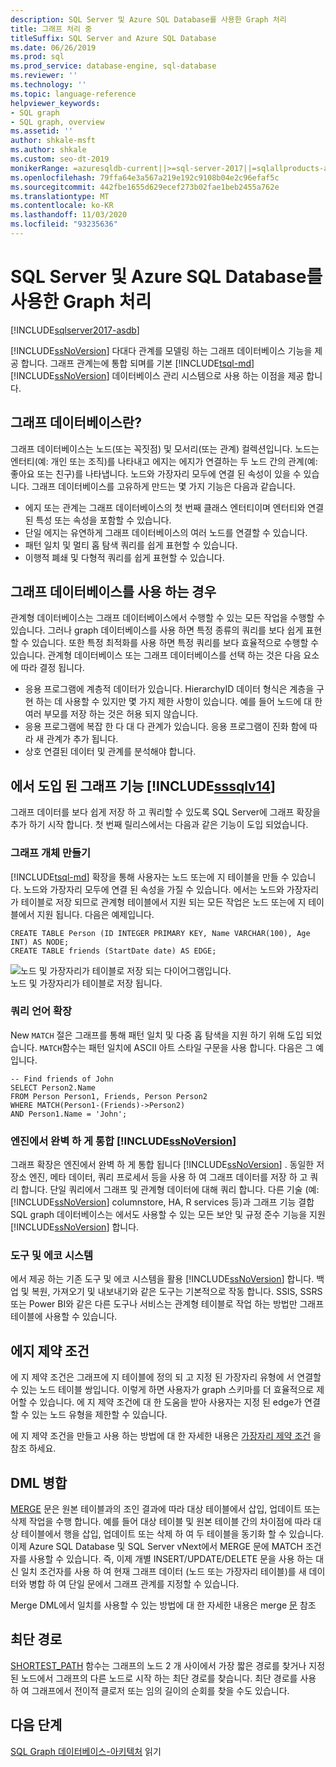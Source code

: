 ```yaml
---
description: SQL Server 및 Azure SQL Database를 사용한 Graph 처리
title: 그래프 처리 중
titleSuffix: SQL Server and Azure SQL Database
ms.date: 06/26/2019
ms.prod: sql
ms.prod_service: database-engine, sql-database
ms.reviewer: ''
ms.technology: ''
ms.topic: language-reference
helpviewer_keywords:
- SQL graph
- SQL graph, overview
ms.assetid: ''
author: shkale-msft
ms.author: shkale
ms.custom: seo-dt-2019
monikerRange: =azuresqldb-current||>=sql-server-2017||=sqlallproducts-allversions||>=sql-server-linux-2017||=azuresqldb-mi-current
ms.openlocfilehash: 79ffa64e3a567a219e192c9108b04e2c96efaf5c
ms.sourcegitcommit: 442fbe1655d629ecef273b02fae1beb2455a762e
ms.translationtype: MT
ms.contentlocale: ko-KR
ms.lasthandoff: 11/03/2020
ms.locfileid: "93235636"
---
```

# <a name="graph-processing-with-sql-server-and-azure-sql-database"></a>SQL Server 및 Azure SQL Database를 사용한 Graph 처리
[!INCLUDE[sqlserver2017-asdb](../../includes/applies-to-version/sqlserver2017-asdb.md)]

[!INCLUDE[ssNoVersion](../../includes/ssnoversion-md.md)] 다대다 관계를 모델링 하는 그래프 데이터베이스 기능을 제공 합니다. 그래프 관계는에 통합 되며를 기본 [!INCLUDE[tsql-md](../../includes/tsql-md.md)] [!INCLUDE[ssNoVersion](../../includes/ssnoversion-md.md)] 데이터베이스 관리 시스템으로 사용 하는 이점을 제공 합니다.


## <a name="what-is-a-graph-database"></a>그래프 데이터베이스란?  
그래프 데이터베이스는 노드(또는 꼭짓점) 및 모서리(또는 관계) 컬렉션입니다. 노드는 엔터티(예: 개인 또는 조직)를 나타내고 에지는 에지가 연결하는 두 노드 간의 관계(예: 좋아요 또는 친구)를 나타냅니다. 노드와 가장자리 모두에 연결 된 속성이 있을 수 있습니다. 그래프 데이터베이스를 고유하게 만드는 몇 가지 기능은 다음과 같습니다.  
-    에지 또는 관계는 그래프 데이터베이스의 첫 번째 클래스 엔터티이며 엔터티와 연결된 특성 또는 속성을 포함할 수 있습니다. 
-    단일 에지는 유연하게 그래프 데이터베이스의 여러 노드를 연결할 수 있습니다.
-    패턴 일치 및 멀티 홉 탐색 쿼리를 쉽게 표현할 수 있습니다.
-    이행적 폐쇄 및 다형적 쿼리를 쉽게 표현할 수 있습니다.

## <a name="when-to-use-a-graph-database"></a>그래프 데이터베이스를 사용 하는 경우

관계형 데이터베이스는 그래프 데이터베이스에서 수행할 수 있는 모든 작업을 수행할 수 있습니다. 그러나 graph 데이터베이스를 사용 하면 특정 종류의 쿼리를 보다 쉽게 표현할 수 있습니다. 또한 특정 최적화를 사용 하면 특정 쿼리를 보다 효율적으로 수행할 수 있습니다. 관계형 데이터베이스 또는 그래프 데이터베이스를 선택 하는 것은 다음 요소에 따라 결정 됩니다.  
-    응용 프로그램에 계층적 데이터가 있습니다. HierarchyID 데이터 형식은 계층을 구현 하는 데 사용할 수 있지만 몇 가지 제한 사항이 있습니다. 예를 들어 노드에 대 한 여러 부모를 저장 하는 것은 허용 되지 않습니다.
-    응용 프로그램에 복잡 한 다 대 다 관계가 있습니다. 응용 프로그램이 진화 함에 따라 새 관계가 추가 됩니다.
-    상호 연결된 데이터 및 관계를 분석해야 합니다.

## <a name="graph-features-introduced-in-sssqlv14"></a>에서 도입 된 그래프 기능 [!INCLUDE[sssqlv14](../../includes/sssqlv14-md.md)] 
그래프 데이터를 보다 쉽게 저장 하 고 쿼리할 수 있도록 SQL Server에 그래프 확장을 추가 하기 시작 합니다. 첫 번째 릴리스에서는 다음과 같은 기능이 도입 되었습니다. 


### <a name="create-graph-objects"></a>그래프 개체 만들기
[!INCLUDE[tsql-md](../../includes/tsql-md.md)] 확장을 통해 사용자는 노드 또는에 지 테이블을 만들 수 있습니다. 노드와 가장자리 모두에 연결 된 속성을 가질 수 있습니다. 에서는 노드와 가장자리가 테이블로 저장 되므로 관계형 테이블에서 지원 되는 모든 작업은 노드 또는에 지 테이블에서 지원 됩니다. 다음은 예제입니다.  

```   
CREATE TABLE Person (ID INTEGER PRIMARY KEY, Name VARCHAR(100), Age INT) AS NODE;
CREATE TABLE friends (StartDate date) AS EDGE;
```   

![노드 및 가장자리가 테이블로 저장 되는 다이어그램입니다.](../../relational-databases/graphs/media/person-friends-tables.png "Person 노드 및 친구에 지 테이블")  
노드 및 가장자리가 테이블로 저장 됩니다.  

### <a name="query-language-extensions"></a>쿼리 언어 확장  
New `MATCH` 절은 그래프를 통해 패턴 일치 및 다중 홉 탐색을 지원 하기 위해 도입 되었습니다. `MATCH`함수는 패턴 일치에 ASCII 아트 스타일 구문을 사용 합니다. 다음은 그 예입니다.   

```   
-- Find friends of John
SELECT Person2.Name 
FROM Person Person1, Friends, Person Person2
WHERE MATCH(Person1-(Friends)->Person2)
AND Person1.Name = 'John';
```   
 
### <a name="fully-integrated-in-ssnoversion-engine"></a>엔진에서 완벽 하 게 통합 [!INCLUDE[ssNoVersion](../../includes/ssnoversion-md.md)] 
그래프 확장은 엔진에서 완벽 하 게 통합 됩니다 [!INCLUDE[ssNoVersion](../../includes/ssnoversion-md.md)] . 동일한 저장소 엔진, 메타 데이터, 쿼리 프로세서 등을 사용 하 여 그래프 데이터를 저장 하 고 쿼리 합니다. 단일 쿼리에서 그래프 및 관계형 데이터에 대해 쿼리 합니다. 다른 기술 (예: [!INCLUDE[ssNoVersion](../../includes/ssnoversion-md.md)] columnstore, HA, R services 등)과 그래프 기능 결합 SQL graph 데이터베이스는 에서도 사용할 수 있는 모든 보안 및 규정 준수 기능을 지원 [!INCLUDE[ssNoVersion](../../includes/ssnoversion-md.md)] 합니다.
 
### <a name="tooling-and-ecosystem"></a>도구 및 에코 시스템

에서 제공 하는 기존 도구 및 에코 시스템을 활용 [!INCLUDE[ssNoVersion](../../includes/ssnoversion-md.md)] 합니다. 백업 및 복원, 가져오기 및 내보내기와 같은 도구는 기본적으로 작동 합니다. SSIS, SSRS 또는 Power BI와 같은 다른 도구나 서비스는 관계형 테이블로 작업 하는 방법만 그래프 테이블에 사용할 수 있습니다.

## <a name="edge-constraints"></a>에지 제약 조건
에 지 제약 조건은 그래프에 지 테이블에 정의 되 고 지정 된 가장자리 유형에 서 연결할 수 있는 노드 테이블 쌍입니다. 이렇게 하면 사용자가 graph 스키마를 더 효율적으로 제어할 수 있습니다. 에 지 제약 조건에 대 한 도움을 받아 사용자는 지정 된 edge가 연결할 수 있는 노드 유형을 제한할 수 있습니다. 

에 지 제약 조건을 만들고 사용 하는 방법에 대 한 자세한 내용은 [가장자리 제약 조건](../../relational-databases/tables/graph-edge-constraints.md) 을 참조 하세요.

## <a name="merge-dml"></a>DML 병합 
[MERGE](../../t-sql/statements/merge-transact-sql.md) 문은 원본 테이블과의 조인 결과에 따라 대상 테이블에서 삽입, 업데이트 또는 삭제 작업을 수행 합니다. 예를 들어 대상 테이블 및 원본 테이블 간의 차이점에 따라 대상 테이블에서 행을 삽입, 업데이트 또는 삭제 하 여 두 테이블을 동기화 할 수 있습니다. 이제 Azure SQL Database 및 SQL Server vNext에서 MERGE 문에 MATCH 조건자를 사용할 수 있습니다. 즉, 이제 개별 INSERT/UPDATE/DELETE 문을 사용 하는 대신 일치 조건자를 사용 하 여 현재 그래프 데이터 (노드 또는 가장자리 테이블)를 새 데이터와 병합 하 여 단일 문에서 그래프 관계를 지정할 수 있습니다.

Merge DML에서 일치를 사용할 수 있는 방법에 대 한 자세한 내용은 merge [문](../../t-sql/statements/merge-transact-sql.md) 참조

## <a name="shortest-path"></a>최단 경로
[SHORTEST_PATH](./sql-graph-shortest-path.md) 함수는 그래프의 노드 2 개 사이에서 가장 짧은 경로를 찾거나 지정 된 노드에서 그래프의 다른 노드로 시작 하는 최단 경로를 찾습니다. 최단 경로를 사용 하 여 그래프에서 전이적 클로저 또는 임의 길이의 순회를 찾을 수도 있습니다. 

 ## <a name="next-steps"></a>다음 단계  
[SQL Graph 데이터베이스-아키텍처](./sql-graph-architecture.md) 읽기
   

